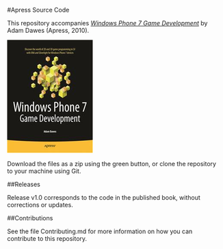 #Apress Source Code

This repository accompanies [*Windows Phone 7 Game Development*](http://www.apress.com/9781430233060) by Adam Dawes (Apress, 2010).

![Cover image](9781430233060.jpg)

Download the files as a zip using the green button, or clone the repository to your machine using Git.

##Releases

Release v1.0 corresponds to the code in the published book, without corrections or updates.

##Contributions

See the file Contributing.md for more information on how you can contribute to this repository.
